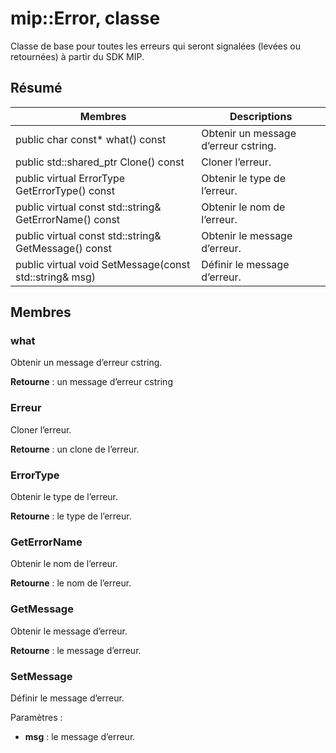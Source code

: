 # <a name="class-miperror"></a>mip::Error, classe 
Classe de base pour toutes les erreurs qui seront signalées (levées ou retournées) à partir du SDK MIP.
  
## <a name="summary"></a>Résumé
 Membres                        | Descriptions                                
--------------------------------|---------------------------------------------
 public char const* what() const  |  Obtenir un message d’erreur cstring.
public std::shared_ptr<Error> Clone() const  |  Cloner l’erreur.
 public virtual ErrorType GetErrorType() const  |  Obtenir le type de l’erreur.
 public virtual const std::string& GetErrorName() const  |  Obtenir le nom de l’erreur.
 public virtual const std::string& GetMessage() const  |  Obtenir le message d’erreur.
 public virtual void SetMessage(const std::string& msg)  |  Définir le message d’erreur.
  
## <a name="members"></a>Membres
  
### <a name="what"></a>what
Obtenir un message d’erreur cstring.

  
**Retourne** : un message d’erreur cstring
  
### <a name="error"></a>Erreur
Cloner l’erreur.

  
**Retourne** : un clone de l’erreur.
  
### <a name="errortype"></a>ErrorType
Obtenir le type de l’erreur.

  
**Retourne** : le type de l’erreur.
  
### <a name="geterrorname"></a>GetErrorName
Obtenir le nom de l’erreur.

  
**Retourne** : le nom de l’erreur.
  
### <a name="getmessage"></a>GetMessage
Obtenir le message d’erreur.

  
**Retourne** : le message d’erreur.
  
### <a name="setmessage"></a>SetMessage
Définir le message d’erreur.

Paramètres :  
* **msg** : le message d’erreur.

